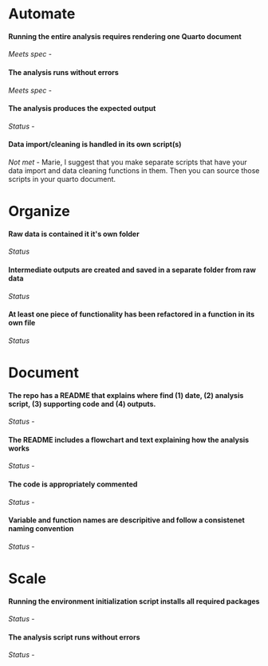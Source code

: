# Automate

#### Running the entire analysis requires rendering one Quarto document
*Meets spec* - 

#### The analysis runs without errors
*Meets spec* - 

#### The analysis produces the expected output
*Status* - 

#### Data import/cleaning is handled in its own script(s)
*Not met* - Marie, I suggest that you make separate scripts that have your data import and data cleaning functions in them. Then you can source those scripts in your quarto document.


# Organize

#### Raw data is contained it it's own folder
*Status* 

#### Intermediate outputs are created and saved in a separate folder from raw data
*Status*

#### At least one piece of functionality has been refactored in a function in its own file
*Status*



# Document

#### The repo has a README that explains where find (1) date, (2) analysis script, (3) supporting code and (4) outputs.
*Status* - 

#### The README includes a flowchart and text explaining how the analysis works
*Status* - 

#### The code is appropriately commented
*Status* - 

#### Variable and function names are descripitive and follow a consistenet naming convention
*Status* - 



# Scale

#### Running the environment initialization script installs all required packages
*Status* - 

#### The analysis script runs without errors
*Status* - 



